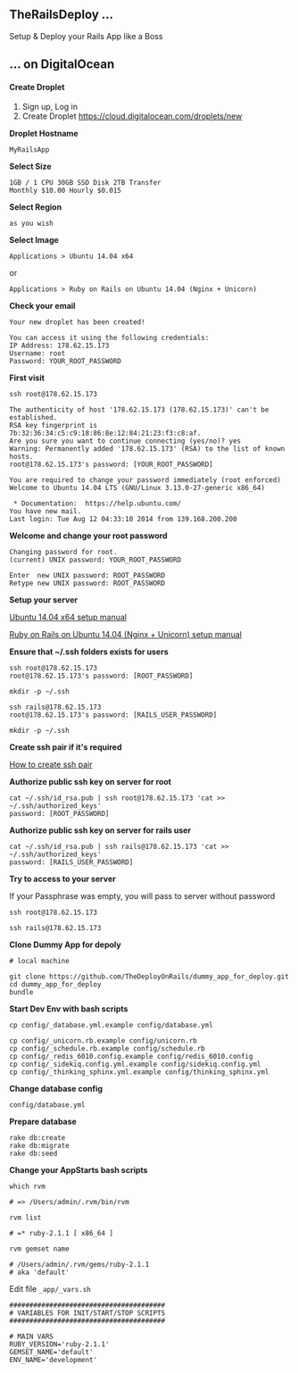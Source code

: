 ## TheRailsDeploy ...

Setup & Deploy your Rails App like a Boss

## ... on DigitalOcean

#### Create Droplet

1. Sign up, Log in
2. Create Droplet https://cloud.digitalocean.com/droplets/new

**Droplet Hostname**

```
MyRailsApp
```

**Select Size**

```
1GB / 1 CPU 30GB SSD Disk 2TB Transfer
Monthly $10.00 Hourly $0.015 
```

**Select Region**

```
as you wish
```

**Select Image**

```
Applications > Ubuntu 14.04 x64
```

or

```
Applications > Ruby on Rails on Ubuntu 14.04 (Nginx + Unicorn)
```

**Check your email**

```
Your new droplet has been created!

You can access it using the following credentials:
IP Address: 178.62.15.173
Username: root
Password: YOUR_ROOT_PASSWORD
```

**First visit**

```
ssh root@178.62.15.173
```

```
The authenticity of host '178.62.15.173 (178.62.15.173)' can't be established.
RSA key fingerprint is 7b:32:36:34:c5:c9:18:86:8e:12:84:21:23:f3:c8:af.
Are you sure you want to continue connecting (yes/no)? yes
Warning: Permanently added '178.62.15.173' (RSA) to the list of known hosts.
root@178.62.15.173's password: [YOUR_ROOT_PASSWORD]
```

```
You are required to change your password immediately (root enforced)
Welcome to Ubuntu 14.04 LTS (GNU/Linux 3.13.0-27-generic x86_64)

 * Documentation:  https://help.ubuntu.com/
You have new mail.
Last login: Tue Aug 12 04:33:10 2014 from 139.168.200.200
```

**Welcome and change your root password**

```
Changing password for root.
(current) UNIX password: YOUR_ROOT_PASSWORD

Enter  new UNIX password: ROOT_PASSWORD
Retype new UNIX password: ROOT_PASSWORD
```

**Setup your server**


[Ubuntu 14.04 x64 setup manual](https://github.com/the-teacher/TheRailsDeploy/blob/master/Ubuntu_14.04_x64.md)

[Ruby on Rails on Ubuntu 14.04 (Nginx + Unicorn) setup manual](https://github.com/the-teacher/TheRailsDeploy/blob/master/RoR_Nginx_Unicorn_14.04_x64.md)

**Ensure that ~/.ssh folders exists for users**

```
ssh root@178.62.15.173
root@178.62.15.173's password: [ROOT_PASSWORD]

mkdir -p ~/.ssh
```

```
ssh rails@178.62.15.173
root@178.62.15.173's password: [RAILS_USER_PASSWORD]

mkdir -p ~/.ssh
```

**Create ssh pair if it's required**

[How to create ssh pair](https://github.com/the-teacher/TheRailsDeploy/blob/master/how_to_create_shh_pair.md)


**Authorize public ssh key on server for root**

```
cat ~/.ssh/id_rsa.pub | ssh root@178.62.15.173 'cat >> ~/.ssh/authorized_keys'
password: [ROOT_PASSWORD]
```

**Authorize public ssh key on server for  rails user**

```
cat ~/.ssh/id_rsa.pub | ssh rails@178.62.15.173 'cat >> ~/.ssh/authorized_keys'
password: [RAILS_USER_PASSWORD]
```

**Try to access to your server**

If your Passphrase was empty, you will pass to server without password

```
ssh root@178.62.15.173
```

```
ssh rails@178.62.15.173
```

**Clone Dummy App for depoly**

```
# local machine

git clone https://github.com/TheDeployOnRails/dummy_app_for_deploy.git
cd dummy_app_for_deploy
bundle
```

**Start Dev Env with bash scripts**

```
cp config/_database.yml.example config/database.yml

cp config/_unicorn.rb.example config/unicorn.rb
cp config/_schedule.rb.example config/schedule.rb
cp config/_redis_6010.config.example config/redis_6010.config
cp config/_sidekiq.config.yml.example config/sidekiq.config.yml
cp config/_thinking_sphinx.yml.example config/thinking_sphinx.yml
```

**Change database config**

```
config/database.yml
```

**Prepare database**

```
rake db:create
rake db:migrate
rake db:seed
```

**Change your AppStarts bash scripts**

```
which rvm

# => /Users/admin/.rvm/bin/rvm
```

```
rvm list

# =* ruby-2.1.1 [ x86_64 ]
```

```
rvm gemset name

# /Users/admin/.rvm/gems/ruby-2.1.1
# aka 'default'
```

Edit file `_app/_vars.sh`

```
#######################################
# VARIABLES FOR INIT/START/STOP SCRIPTS
#######################################

# MAIN VARS
RUBY_VERSION='ruby-2.1.1'
GEMSET_NAME='default'
ENV_NAME='development'
```
